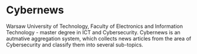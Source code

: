 # Cybernews
Warsaw University of Technology, Faculty of Electronics and Information Technology - master degree in ICT and Cybersecurity. Cybernews is an autmative aggregation system, which collects news articles from the area of Cybersecurity and classify them into several sub-topics.
